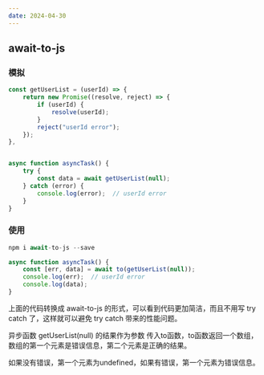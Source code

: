 ```yaml
---
date: 2024-04-30
---
```


## await-to-js

### 模拟

```javascript
const getUserList = (userId) => {
    return new Promise((resolve, reject) => {
        if (userId) {
            resolve(userId);
        }
        reject("userId error");
    });
},


async function asyncTask() {
    try {
        const data = await getUserList(null);
    } catch (error) {
        console.log(error);  // userId error
    }
}
```

### 使用

```javascript
npm i await-to-js --save

async function asyncTask() {
    const [err, data] = await to(getUserList(null));
    console.log(err);  // userId error
    console.log(data);
}
```

上面的代码转换成 await-to-js 的形式，可以看到代码更加简洁，而且不用写 try catch 了，这样就可以避免 try catch 带来的性能问题。

异步函数 getUserList(null) 的结果作为参数 传入to函数，to函数返回一个数组，数组的第一个元素是错误信息，第二个元素是正确的结果。

如果没有错误，第一个元素为undefined，如果有错误，第一个元素为错误信息。

